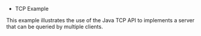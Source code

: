 * TCP Example


This example illustrates the use of the Java TCP API to implements a server
that can be queried by multiple clients.